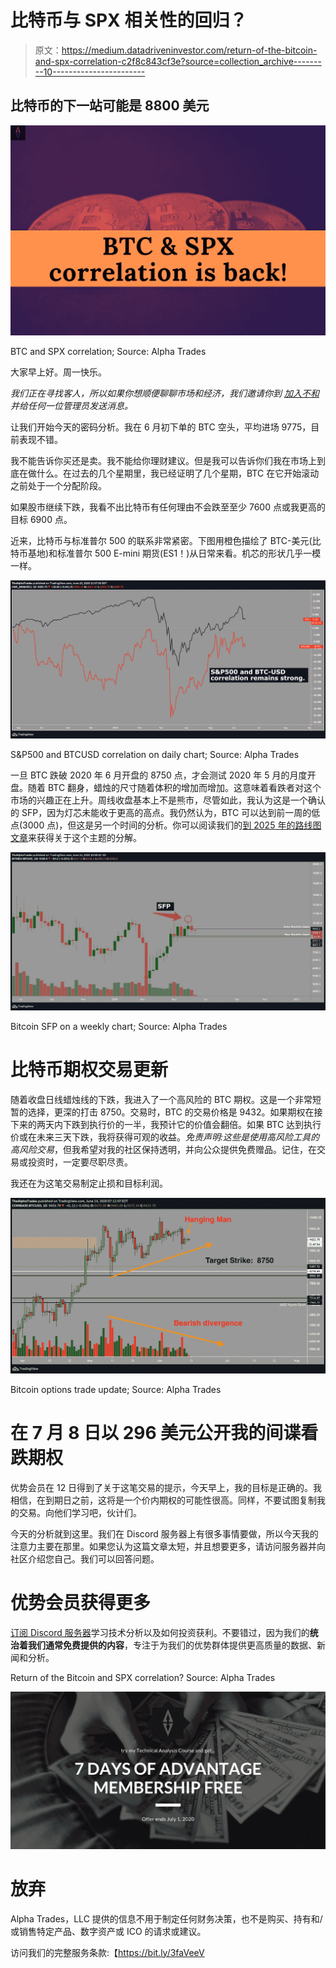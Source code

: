 # 比特币与 SPX 相关性的回归？

> 原文：<https://medium.datadriveninvestor.com/return-of-the-bitcoin-and-spx-correlation-c2f8c843cf3e?source=collection_archive---------10----------------------->

## 比特币的下一站可能是 8800 美元

![](img/994b1f1811b432586afec7c2617e5abe.png)

BTC and SPX correlation; Source: Alpha Trades

大家早上好。周一快乐。

*我们正在寻找客人，所以如果你想顺便聊聊市场和经济，我们邀请你到* [*加入不和*](https://bit.ly/AlphaTradesDiscord) *并给任何一位管理员发送消息。*

让我们开始今天的密码分析。我在 6 月初下单的 BTC 空头，平均进场 9775，目前表现不错。

我不能告诉你买还是卖。我不能给你理财建议。但是我可以告诉你们我在市场上到底在做什么。在过去的几个星期里，我已经证明了几个星期，BTC 在它开始滚动之前处于一个分配阶段。

如果股市继续下跌，我看不出比特币有任何理由不会跌至至少 7600 点或我更高的目标 6900 点。

近来，比特币与标准普尔 500 的联系非常紧密。下图用橙色描绘了 BTC-美元(比特币基地)和标准普尔 500 E-mini 期货(ES1！)从日常来看。机芯的形状几乎一模一样。

![](img/d9210240bb60230d2133b5e61538ffc1.png)

S&P500 and BTCUSD correlation on daily chart; Source: Alpha Trades

一旦 BTC 跌破 2020 年 6 月开盘的 8750 点，才会测试 2020 年 5 月的月度开盘。随着 BTC 翻身，蜡烛的尺寸随着体积的增加而增加。这意味着看跌者对这个市场的兴趣正在上升。周线收盘基本上不是熊市，尽管如此，我认为这是一个确认的 SFP，因为灯芯未能收于更高的高点。我仍然认为，BTC 可以达到前一周的低点(3000 点)，但这是另一个时间的分析。你可以阅读我们的[到 2025 年的路线图文章](https://medium.com/datadriveninvestor/bitcoin-roadmap-to-2025-e49c5da26966)来获得关于这个主题的分解。

![](img/2b2ac413b5e99b8285523744294e06dc.png)

Bitcoin SFP on a weekly chart; Source: Alpha Trades

# 比特币期权交易更新

随着收盘日线蜡烛线的下跌，我进入了一个高风险的 BTC 期权。这是一个非常短暂的选择，更深的打击 8750。交易时，BTC 的交易价格是 9432。如果期权在接下来的两天内下跌到执行价的一半，我预计它的价值会翻倍。如果 BTC 达到执行价或在未来三天下跌，我将获得可观的收益。*免责声明:这些是使用高风险工具的高风险交易*，但我希望对我的社区保持透明，并向公众提供免费赠品。记住，在交易或投资时，一定要尽职尽责。

我还在为这笔交易制定止损和目标利润。

![](img/dfab173ebd6a0be794e94e09b2735c32.png)

Bitcoin options trade update; Source: Alpha Trades

# 在 7 月 8 日以 296 美元公开我的间谍看跌期权

优势会员在 12 日得到了关于这笔交易的提示，今天早上，我的目标是正确的。我相信，在到期日之前，这将是一个价内期权的可能性很高。同样，不要试图复制我的交易。向他们学习吧，伙计们。

今天的分析就到这里。我们在 Discord 服务器上有很多事情要做，所以今天我的注意力主要在那里。如果您认为这篇文章太短，并且想要更多，请访问服务器并向社区介绍您自己。我们可以回答问题。

# 优势会员获得更多

[订阅 Discord 服务器](https://bit.ly/2KJ1oor)学习技术分析以及如何投资获利。不要错过，因为我们的**统治着我们通常免费提供的内容**，专注于为我们的优势群体提供更高质量的数据、新闻和分析。

Return of the Bitcoin and SPX correlation? Source: Alpha Trades

![](img/9442d86671a8f3209d0674738805c8d8.png)

# 放弃

Alpha Trades，LLC 提供的信息不用于制定任何财务决策，也不是购买、持有和/或销售特定产品、数字资产或 ICO 的请求或建议。

访问我们的完整服务条款:【https://bit.ly/3faVeeV 